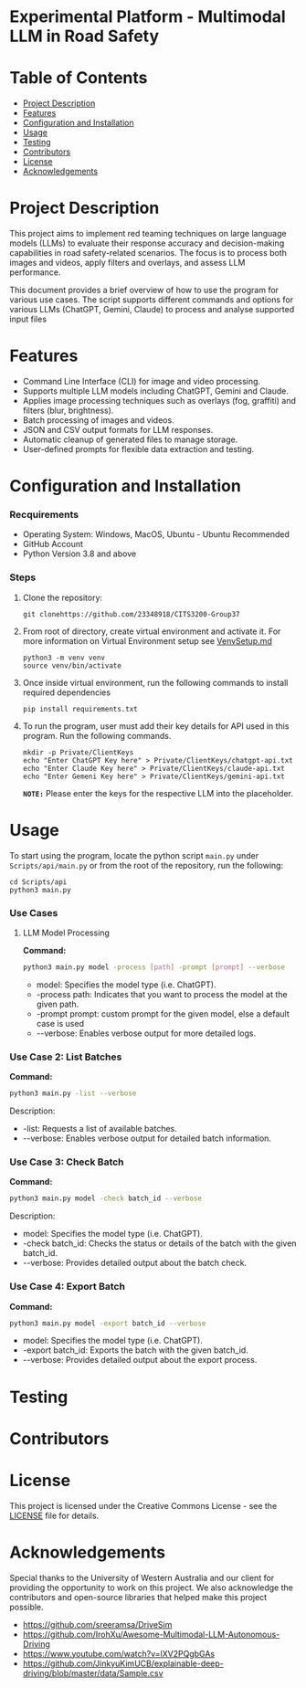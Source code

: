 # Experimental Platform - Multimodal LLM in Road Safety

# Table of Contents
- [Project Description](#project-description)
- [Features](#features)
- [Configuration and Installation](#configuration-and-installation)
- [Usage](#usage)
- [Testing](#testing)
- [Contributors](#contributors)
- [License](#licence)
- [Acknowledgements](#acknowledgements)


# Project Description
This project aims to implement red teaming techniques on large language models (LLMs) to evaluate their response accuracy and decision-making capabilities in road safety-related scenarios. The focus is to process both images and videos, apply filters and overlays, and assess LLM performance.

This document provides a brief overview of how to use the program for various use cases. The script supports different commands and options for various LLMs (ChatGPT, Gemini, Claude) to process and analyse supported input files

# Features
- Command Line Interface (CLI) for image and video processing.
- Supports multiple LLM models including ChatGPT, Gemini and Claude.
- Applies image processing techniques such as overlays (fog, graffiti) and filters (blur, brightness).
- Batch processing of images and videos.
- JSON and CSV output formats for LLM responses.
- Automatic cleanup of generated files to manage storage.
- User-defined prompts for flexible data extraction and testing.

# Configuration and Installation

### Recquirements
- Operating System: Windows, MacOS, Ubuntu - Ubuntu Recommended 
- GitHub Account
- Python Version 3.8 and above

### Steps
1. Clone the repository:
    ```
    git clonehttps://github.com/23348918/CITS3200-Group37
    ```
2. From root of directory, create virtual environment and activate it. For more information on Virtual Environment setup see [VenvSetup.md](VenvSetup.md)
    ```
    python3 -m venv venv
    source venv/bin/activate
    ```
3. Once inside virtual environment, run the following commands to install required dependencies
    ```
    pip install requirements.txt
    ```
4. To run the program, user must add their key details for API used in this program. Run the following commands.
    ```
    mkdir -p Private/ClientKeys
    echo "Enter ChatGPT Key here" > Private/ClientKeys/chatgpt-api.txt
    echo "Enter Claude Key here" > Private/ClientKeys/claude-api.txt
    echo "Enter Gemeni Key here" > Private/ClientKeys/gemini-api.txt
    ```
    **`NOTE:`** Please enter the keys for the respective LLM into the placeholder. 



# Usage
To start using the program, locate the python script `main.py` under `Scripts/api/main.py` or from the root of the repository, run the following:
```
cd Scripts/api
python3 main.py
```


### Use Cases
 1. LLM Model Processing

    **Command:**

    ```bash
    python3 main.py model -process [path] -prompt [prompt] --verbose
    ```

    - model: Specifies the model type (i.e. ChatGPT).
    - -process path: Indicates that you want to process the model at the given path.
    - -prompt prompt: custom prompt for the given model, else a default case is used
    - --verbose: Enables verbose output for more detailed logs.

### Use Case 2: List Batches

**Command:**

```bash
python3 main.py -list --verbose
```

Description:

- -list: Requests a list of available batches.
- --verbose: Enables verbose output for detailed batch information.


### Use Case 3: Check Batch

**Command:**

```bash
python3 main.py model -check batch_id --verbose
```

Description:

- model: Specifies the model type (i.e. ChatGPT).
- -check batch_id: Checks the status or details of the batch with the given batch_id.
- --verbose: Provides detailed output about the batch check.

### Use Case 4: Export Batch

**Command:**

```bash
python3 main.py model -export batch_id --verbose
```

- model: Specifies the model type (i.e. ChatGPT).
- -export batch_id: Exports the batch with the given batch_id.
- --verbose: Provides detailed output about the export process.

# Testing

# Contributors

# License
This project is licensed under the Creative Commons License - see the [LICENSE](LICENSE) file for details.



# Acknowledgements
Special thanks to the University of Western Australia and our client for providing the opportunity to work on this project. We also acknowledge the contributors and open-source libraries that helped make this project possible.

- https://github.com/sreeramsa/DriveSim
- https://github.com/IrohXu/Awesome-Multimodal-LLM-Autonomous-Driving
- https://www.youtube.com/watch?v=lXV2PQgbGAs
- https://github.com/JinkyuKimUCB/explainable-deep-driving/blob/master/data/Sample.csv






